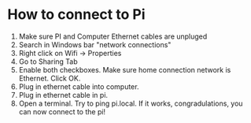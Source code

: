 # How to connect to Pi

1. Make sure PI and Computer Ethernet cables are unpluged
2. Search in Windows bar "network connections"
3. Right click on Wifi -> Properties
4. Go to Sharing Tab
5. Enable both checkboxes. Make sure home connection network is Ethernet. Click OK.
6. Plug in ethernet cable into computer.
7. Plug in ethernet cable in pi.
8. Open a terminal. Try to ping pi.local. If it works, congradulations, you can now connect to the pi!

